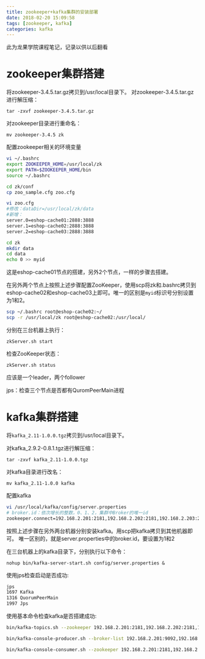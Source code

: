 ```yaml
---
title: zookeeper+kafka集群的安装部署
date: 2018-02-20 15:09:58
tags: [zookeeper, kafka]
categories: kafka
---
```


此为龙果学院课程笔记，记录以供以后翻看

# zookeeper集群搭建

将zookeeper-3.4.5.tar.gz拷贝到/usr/local目录下。
对zookeeper-3.4.5.tar.gz进行解压缩：
	
	tar -zxvf zookeeper-3.4.5.tar.gz

对zookeeper目录进行重命名：
	
	mv zookeeper-3.4.5 zk

<!--more-->
配置zookeeper相关的环境变量

```bash
vi ~/.bashrc
export ZOOKEEPER_HOME=/usr/local/zk
export PATH=$ZOOKEEPER_HOME/bin
source ~/.bashrc

cd zk/conf
cp zoo_sample.cfg zoo.cfg

vi zoo.cfg
#修改：dataDir=/usr/local/zk/data
#新增：
server.0=eshop-cache01:2888:3888	
server.1=eshop-cache02:2888:3888
server.2=eshop-cache03:2888:3888

cd zk
mkdir data
cd data
echo 0 >> myid
```


这是eshop-cache01节点的搭建，另外2个节点，一样的步骤去搭建。

在另外两个节点上按照上述步骤配置ZooKeeper，使用scp将zk和.bashrc拷贝到eshop-cache02和eshop-cache03上即可。唯一的区别是`myid`标识号分别设置为1和2。

```bash
scp ~/.bashrc root@eshop-cache02:~/
scp -r /usr/local/zk root@eshop-cache02:/usr/local/
```


分别在三台机器上执行：
	
	zkServer.sh start
	
检查ZooKeeper状态：

	zkServer.sh status
	
应该是一个leader，两个follower

jps：检查三个节点是否都有QuromPeerMain进程


# kafka集群搭建

将`kafka_2.11-1.0.0.tgz`拷贝到/usr/local目录下。


对kafka_2.9.2-0.8.1.tgz进行解压缩：
	
	tar -zxvf kafka_2.11-1.0.0.tgz
	
对kafka目录进行改名：
	
	mv kafka_2.11-1.0.0 kafka



配置kafka

```bash
vi /usr/local/kafka/config/server.properties
# broker.id：依次增长的整数，0、1、2，集群中Broker的唯一id
zookeeper.connect=192.168.2.201:2181,192.168.2.202:2181,192.168.2.203:2181
```

按照上述步骤在另外两台机器分别安装kafka。用scp把kafka拷贝到其他机器即可。
唯一区别的，就是server.properties中的broker.id，要设置为1和2

在三台机器上的kafka目录下，分别执行以下命令：

	nohup bin/kafka-server-start.sh config/server.properties &


使用jps检查启动是否成功:


```bash
jps
1697 Kafka
1316 QuorumPeerMain
1997 Jps
```


使用基本命令检查kafka是否搭建成功:

```bash
bin/kafka-topics.sh --zookeeper 192.168.2.201:2181,192.168.2.202:2181,192.168.2.203:2181 --topic test --replication-factor 1 --partitions 1 --create

bin/kafka-console-producer.sh --broker-list 192.168.2.201:9092,192.168.2.202:9092,192.168.2.203:9092 --topic test

bin/kafka-console-consumer.sh --zookeeper 192.168.2.201:2181,192.168.2.202:2181,192.168.2.203:2181 --topic test --from-beginning

```